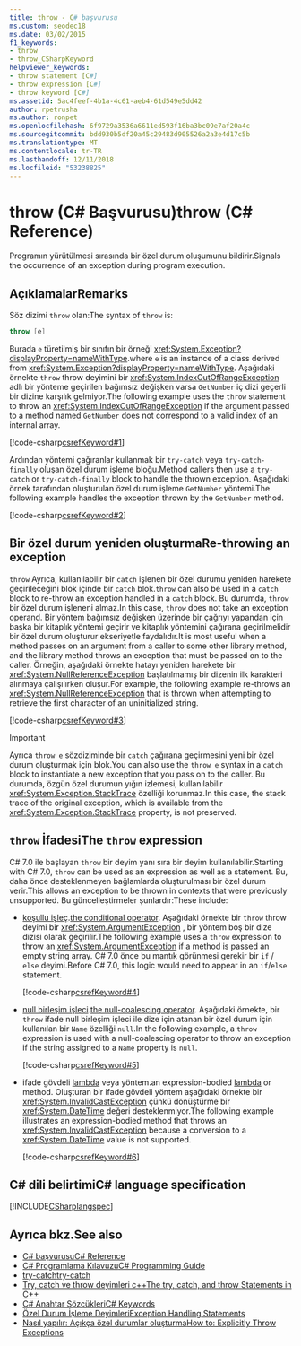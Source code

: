 ```yaml
---
title: throw - C# başvurusu
ms.custom: seodec18
ms.date: 03/02/2015
f1_keywords:
- throw
- throw_CSharpKeyword
helpviewer_keywords:
- throw statement [C#]
- throw expression [C#]
- throw keyword [C#]
ms.assetid: 5ac4feef-4b1a-4c61-aeb4-61d549e5dd42
author: rpetrusha
ms.author: ronpet
ms.openlocfilehash: 6f9729a3536a6611ed593f16ba3bc09e7af20a4c
ms.sourcegitcommit: bdd930b5df20a45c29483d905526a2a3e4d17c5b
ms.translationtype: MT
ms.contentlocale: tr-TR
ms.lasthandoff: 12/11/2018
ms.locfileid: "53238825"
---
```

# <a name="throw-c-reference"></a><span data-ttu-id="85b97-102">throw (C# Başvurusu)</span><span class="sxs-lookup"><span data-stu-id="85b97-102">throw (C# Reference)</span></span>

<span data-ttu-id="85b97-103">Programın yürütülmesi sırasında bir özel durum oluşumunu bildirir.</span><span class="sxs-lookup"><span data-stu-id="85b97-103">Signals the occurrence of an exception during program execution.</span></span>  
  
## <a name="remarks"></a><span data-ttu-id="85b97-104">Açıklamalar</span><span class="sxs-lookup"><span data-stu-id="85b97-104">Remarks</span></span>

<span data-ttu-id="85b97-105">Söz dizimi `throw` olan:</span><span class="sxs-lookup"><span data-stu-id="85b97-105">The syntax of `throw` is:</span></span>

```csharp
throw [e]
```

<span data-ttu-id="85b97-106">Burada `e` türetilmiş bir sınıfın bir örneği <xref:System.Exception?displayProperty=nameWithType>.</span><span class="sxs-lookup"><span data-stu-id="85b97-106">where `e` is an instance of a class derived from <xref:System.Exception?displayProperty=nameWithType>.</span></span> <span data-ttu-id="85b97-107">Aşağıdaki örnekte `throw` throw deyimini bir <xref:System.IndexOutOfRangeException> adlı bir yönteme geçirilen bağımsız değişken varsa `GetNumber` iç dizi geçerli bir dizine karşılık gelmiyor.</span><span class="sxs-lookup"><span data-stu-id="85b97-107">The following example uses the `throw` statement to throw an <xref:System.IndexOutOfRangeException> if the argument passed to a method named `GetNumber` does not correspond to a valid index of an internal array.</span></span>

[!code-csharp[csrefKeyword#1](~/samples/snippets/csharp/language-reference/keywords/throw/throw-1.cs#1)]  

<span data-ttu-id="85b97-108">Ardından yöntemi çağıranlar kullanmak bir `try-catch` veya `try-catch-finally` oluşan özel durum işleme bloğu.</span><span class="sxs-lookup"><span data-stu-id="85b97-108">Method callers then use a `try-catch` or `try-catch-finally` block to handle the thrown exception.</span></span> <span data-ttu-id="85b97-109">Aşağıdaki örnek tarafından oluşturulan özel durum işleme `GetNumber` yöntemi.</span><span class="sxs-lookup"><span data-stu-id="85b97-109">The following example handles the exception thrown by the `GetNumber` method.</span></span>

[!code-csharp[csrefKeyword#2](~/samples/snippets/csharp/language-reference/keywords/throw/throw-1.cs#2)]  

## <a name="re-throwing-an-exception"></a><span data-ttu-id="85b97-110">Bir özel durum yeniden oluşturma</span><span class="sxs-lookup"><span data-stu-id="85b97-110">Re-throwing an exception</span></span>

<span data-ttu-id="85b97-111">`throw` Ayrıca, kullanılabilir bir `catch` işlenen bir özel durumu yeniden harekete geçirileceğini blok içinde bir `catch` blok.</span><span class="sxs-lookup"><span data-stu-id="85b97-111">`throw` can also be used in a `catch` block to re-throw an exception handled in a `catch` block.</span></span>  <span data-ttu-id="85b97-112">Bu durumda, `throw` bir özel durum işleneni almaz.</span><span class="sxs-lookup"><span data-stu-id="85b97-112">In this case, `throw` does not take an exception operand.</span></span> <span data-ttu-id="85b97-113">Bir yöntem bağımsız değişken üzerinde bir çağrıyı yapandan için başka bir kitaplık yöntemi geçirir ve kitaplık yöntemini çağırana geçirilmelidir bir özel durum oluşturur ekseriyetle faydalıdır.</span><span class="sxs-lookup"><span data-stu-id="85b97-113">It is most useful when a method passes on an argument from a caller to some other library method, and the library method throws an exception that must be passed on to the caller.</span></span> <span data-ttu-id="85b97-114">Örneğin, aşağıdaki örnekte hatayı yeniden harekete bir <xref:System.NullReferenceException> başlatılmamış bir dizenin ilk karakteri alınmaya çalışılırken oluşur.</span><span class="sxs-lookup"><span data-stu-id="85b97-114">For example, the following example re-throws an <xref:System.NullReferenceException> that is thrown when attempting to retrieve the first character of an uninitialized string.</span></span>

[!code-csharp[csrefKeyword#3](~/samples/snippets/csharp/language-reference/keywords/throw/throw-3.cs#3)]  

> [!IMPORTANT]
> <span data-ttu-id="85b97-115">Ayrıca `throw e` sözdiziminde bir `catch` çağırana geçirmesini yeni bir özel durum oluşturmak için blok.</span><span class="sxs-lookup"><span data-stu-id="85b97-115">You can also use the `throw e` syntax in a `catch` block to instantiate a new exception that you pass on to the caller.</span></span> <span data-ttu-id="85b97-116">Bu durumda, özgün özel durumun yığın izlemesi, kullanılabilir <xref:System.Exception.StackTrace> özelliği korunmaz.</span><span class="sxs-lookup"><span data-stu-id="85b97-116">In this case, the stack trace of the original exception, which is available from the <xref:System.Exception.StackTrace> property, is not preserved.</span></span>

## <a name="the-throw-expression"></a><span data-ttu-id="85b97-117">`throw` İfadesi</span><span class="sxs-lookup"><span data-stu-id="85b97-117">The `throw` expression</span></span>

<span data-ttu-id="85b97-118">C# 7.0 ile başlayan `throw` bir deyim yanı sıra bir deyim kullanılabilir.</span><span class="sxs-lookup"><span data-stu-id="85b97-118">Starting with C# 7.0, `throw` can be used as an expression as well as a statement.</span></span> <span data-ttu-id="85b97-119">Bu, daha önce desteklenmeyen bağlamlarda oluşturulması bir özel durum verir.</span><span class="sxs-lookup"><span data-stu-id="85b97-119">This allows an exception to be thrown in contexts that were previously unsupported.</span></span> <span data-ttu-id="85b97-120">Bu güncelleştirmeler şunlardır:</span><span class="sxs-lookup"><span data-stu-id="85b97-120">These include:</span></span>

- <span data-ttu-id="85b97-121">[koşullu işleç](../operators/conditional-operator.md).</span><span class="sxs-lookup"><span data-stu-id="85b97-121">[the conditional operator](../operators/conditional-operator.md).</span></span> <span data-ttu-id="85b97-122">Aşağıdaki örnekte bir `throw` throw deyimi bir <xref:System.ArgumentException> , bir yöntem boş bir dize dizisi olarak geçirilir.</span><span class="sxs-lookup"><span data-stu-id="85b97-122">The following example uses a `throw` expression to throw an <xref:System.ArgumentException> if a method is passed an empty string array.</span></span> <span data-ttu-id="85b97-123">C# 7.0 önce bu mantık görünmesi gerekir bir `if` / `else` deyimi.</span><span class="sxs-lookup"><span data-stu-id="85b97-123">Before C# 7.0, this logic would need to appear in an `if`/`else` statement.</span></span>

   [!code-csharp[csrefKeyword#4](~/samples/snippets/csharp/language-reference/keywords/throw/conditional.cs#1)]  
  
- <span data-ttu-id="85b97-124">[null birleşim işleci](../operators/null-coalescing-operator.md).</span><span class="sxs-lookup"><span data-stu-id="85b97-124">[the null-coalescing operator](../operators/null-coalescing-operator.md).</span></span> <span data-ttu-id="85b97-125">Aşağıdaki örnekte, bir `throw` ifade null birleşim işleci ile dize için atanan bir özel durum için kullanılan bir `Name` özelliği `null`.</span><span class="sxs-lookup"><span data-stu-id="85b97-125">In the following example, a `throw` expression is used with a null-coalescing operator to throw an exception if the string assigned to a `Name` property is `null`.</span></span>

   [!code-csharp[csrefKeyword#5](~/samples/snippets/csharp/language-reference/keywords/throw/coalescing.cs#1)]  

- <span data-ttu-id="85b97-126">ifade gövdeli [lambda](../../lambda-expressions.md) veya yöntem.</span><span class="sxs-lookup"><span data-stu-id="85b97-126">an expression-bodied [lambda](../../lambda-expressions.md) or method.</span></span> <span data-ttu-id="85b97-127">Oluşturan bir ifade gövdeli yöntem aşağıdaki örnekte bir <xref:System.InvalidCastException> çünkü dönüştürme bir <xref:System.DateTime> değeri desteklenmiyor.</span><span class="sxs-lookup"><span data-stu-id="85b97-127">The following example illustrates an expression-bodied method that throws an <xref:System.InvalidCastException> because a conversion to a <xref:System.DateTime> value is not supported.</span></span>

   [!code-csharp[csrefKeyword#6](~/samples/snippets/csharp/language-reference/keywords/throw/exp-bodied.cs#1)]  

## <a name="c-language-specification"></a><span data-ttu-id="85b97-128">C# dili belirtimi</span><span class="sxs-lookup"><span data-stu-id="85b97-128">C# language specification</span></span>  

[!INCLUDE[CSharplangspec](~/includes/csharplangspec-md.md)]  
  
## <a name="see-also"></a><span data-ttu-id="85b97-129">Ayrıca bkz.</span><span class="sxs-lookup"><span data-stu-id="85b97-129">See also</span></span>

- [<span data-ttu-id="85b97-130">C# başvurusu</span><span class="sxs-lookup"><span data-stu-id="85b97-130">C# Reference</span></span>](../index.md)  
- [<span data-ttu-id="85b97-131">C# Programlama Kılavuzu</span><span class="sxs-lookup"><span data-stu-id="85b97-131">C# Programming Guide</span></span>](../../programming-guide/index.md)  
- [<span data-ttu-id="85b97-132">try-catch</span><span class="sxs-lookup"><span data-stu-id="85b97-132">try-catch</span></span>](try-catch.md)  
- [<span data-ttu-id="85b97-133">Try, catch ve throw deyimleri c++</span><span class="sxs-lookup"><span data-stu-id="85b97-133">The try, catch, and throw Statements in C++</span></span>](try-catch.md)  
- [<span data-ttu-id="85b97-134">C# Anahtar Sözcükleri</span><span class="sxs-lookup"><span data-stu-id="85b97-134">C# Keywords</span></span>](index.md)  
- [<span data-ttu-id="85b97-135">Özel Durum İşleme Deyimleri</span><span class="sxs-lookup"><span data-stu-id="85b97-135">Exception Handling Statements</span></span>](exception-handling-statements.md)  
- [<span data-ttu-id="85b97-136">Nasıl yapılır: Açıkça özel durumlar oluşturma</span><span class="sxs-lookup"><span data-stu-id="85b97-136">How to: Explicitly Throw Exceptions</span></span>](../../../standard/exceptions/how-to-explicitly-throw-exceptions.md)